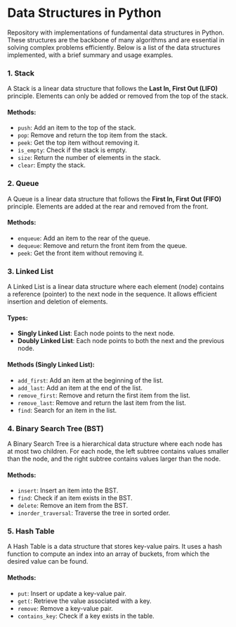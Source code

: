 <!DOCTYPE html>
<html lang="en">
<head>
    <meta charset="UTF-8">
    <meta name="viewport" content="width=device-width, initial-scale=1.0">
</head>
<body>

<h1>Data Structures in Python</h1>

<p>Repository with implementations of fundamental data structures in Python. These structures are the backbone of many algorithms and are essential in solving complex problems efficiently. Below is a list of the data structures implemented, with a brief summary and usage examples.</p>

<h3>1. Stack</h3>
<p>A Stack is a linear data structure that follows the <strong>Last In, First Out (LIFO)</strong> principle. Elements can only be added or removed from the top of the stack.</p>

<h4>Methods:</h4>
<ul>
    <li><code>push</code>: Add an item to the top of the stack.</li>
    <li><code>pop</code>: Remove and return the top item from the stack.</li>
    <li><code>peek</code>: Get the top item without removing it.</li>
    <li><code>is_empty</code>: Check if the stack is empty.</li>
    <li><code>size</code>: Return the number of elements in the stack.</li>
    <li><code>clear</code>: Empty the stack.</li>
</ul>

<h3>2. Queue</h3>
<p>A Queue is a linear data structure that follows the <strong>First In, First Out (FIFO)</strong> principle. Elements are added at the rear and removed from the front.</p>

<h4>Methods:</h4>
<ul>
    <li><code>enqueue</code>: Add an item to the rear of the queue.</li>
    <li><code>dequeue</code>: Remove and return the front item from the queue.</li>
    <li><code>peek</code>: Get the front item without removing it.</li>

</ul>

<h3>3. Linked List</h3>
<p>A Linked List is a linear data structure where each element (node) contains a reference (pointer) to the next node in the sequence. It allows efficient insertion and deletion of elements.</p>

<h4>Types:</h4>
<ul>
    <li><strong>Singly Linked List</strong>: Each node points to the next node.</li>
    <li><strong>Doubly Linked List</strong>: Each node points to both the next and the previous node.</li>
</ul>

<h4>Methods (Singly Linked List):</h4>
<ul>
    <li><code>add_first</code>: Add an item at the beginning of the list.</li>
    <li><code>add_last</code>: Add an item at the end of the list.</li>
    <li><code>remove_first</code>: Remove and return the first item from the list.</li>
    <li><code>remove_last</code>: Remove and return the last item from the list.</li>
    <li><code>find</code>: Search for an item in the list.</li>
</ul>

<h3>4. Binary Search Tree (BST)</h3>
<p>A Binary Search Tree is a hierarchical data structure where each node has at most two children. For each node, the left subtree contains values smaller than the node, and the right subtree contains values larger than the node.</p>

<h4>Methods:</h4>
<ul>
    <li><code>insert</code>: Insert an item into the BST.</li>
    <li><code>find</code>: Check if an item exists in the BST.</li>
    <li><code>delete</code>: Remove an item from the BST.</li>
    <li><code>inorder_traversal</code>: Traverse the tree in sorted order.</li>
</ul>

<h3>5. Hash Table</h3>
<p>A Hash Table is a data structure that stores key-value pairs. It uses a hash function to compute an index into an array of buckets, from which the desired value can be found.</p>

<h4>Methods:</h4>
<ul>
    <li><code>put</code>: Insert or update a key-value pair.</li>
    <li><code>get(</code>: Retrieve the value associated with a key.</li>
    <li><code>remove</code>: Remove a key-value pair.</li>
    <li><code>contains_key</code>: Check if a key exists in the table.</li>
</ul>



</body>
</html>
